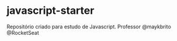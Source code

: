 # javascript-starter
Repositório criado para estudo de Javascript. 
Professor @maykbrito
@RocketSeat
